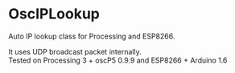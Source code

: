 # OscIPLookup
Auto IP lookup class for Processing and ESP8266.

It uses UDP broadcast packet internally.  
Tested on Processing 3 + oscP5 0.9.9 and ESP8266 + Arduino 1.6  
